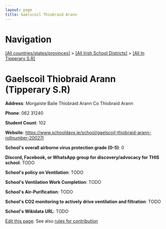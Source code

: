 ```yaml
---
layout: page
title: Gaelscoil Thiobraid Arann
---
```

# Navigation

[[All countries/states/provinces]](../../..) > [[All Irish School Districts]](../..) > [[All In Tipperary S.R]](..)

# Gaelscoil Thiobraid Arann (Tipperary S.R)

**Address**: Morgaiste Baile Thiobraid Arann Co Thiobraid Arann

**Phone**: 062 31240

**Student Count**: 102

**Website**: <https://www.schooldays.ie/school/gaelscoil-thiobraid-arann-rollnumber-20027I>

**School's overall airborne virus protection grade (0-5)**: 0

**Discord, Facebook, or WhatsApp group for discovery/advocacy for THIS school**: TODO

**School's policy on Ventilation**: TODO

**School's Ventilation Work Completion**: TODO

**School's Air-Purification**: TODO

**School's CO2 monitoring to actively drive ventilation and filtration**: TODO

**School's Wikidata URL**: TODO


[Edit this page](https://github.com/ventilate-schools/Ireland/edit/main/./Tipperary_S.R/Gaelscoil_Thiobraid_Arann.md). See also [rules for contribution](../../../contribution-rules/)